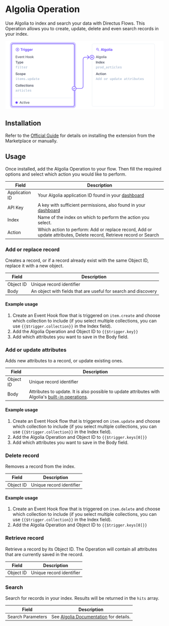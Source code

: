 # Algolia Operation

Use Algolia to index and search your data with Directus Flows. This Operation allows you to create, update, delete and even search records in your index. 

![Screenshot of the Algolia Operation in action](https://raw.githubusercontent.com/directus-labs/extensions/main/packages/algolia-operation/docs/screenshot.png)

## Installation

Refer to the [Official Guide](https://docs.directus.io/extensions/installing-extensions.html) for details on installing the extension from the Marketplace or manually.

## Usage

Once installed, add the Algolia Operation to your flow. Then fill the required options and select which action you would like to perform.

| Field   | Description  |
|---------|--------------------|
| Application ID | Your Algolia application ID found in your [dashboard](https://dashboard.algolia.com/account) |
| API Key | A key with sufficient permissions, also found in your [dashboard](https://dashboard.algolia.com/account) |
| Index | Name of the index on which to perform the action you select. |
| Action | Which action to perform: Add or replace record, Add or update attributes, Delete record, Retrieve record or Search |

### Add or replace record

Creates a record, or if a record already exist with the same Object ID, replace it with a new object.

| Field   | Description  |
|---------|--------------------|
| Object ID | Unique record identifier |
| Body | An object with fields that are useful for search and discovery |

#### Example usage

1. Create an Event Hook flow that is triggered on `item.create` and choose which collection to include (if you select multiple collections, you can use `{{$trigger.collection}}` in the Index field).
2. Add the Algolia Operation and Object ID to `{{$trigger.key}}`
3. Add which attributes you want to save in the Body field.

### Add or update attributes

Adds new attributes to a record, or update existing ones.

| Field   | Description  |
|---------|--------------------|
| Object ID | Unique record identifier |
| Body | Attributes to update. It is also possible to update attributes with Algolia's [built-in operations](https://www.algolia.com/doc/rest-api/search/#tag/Records/operation/partialUpdateObject). |

#### Example usage

1. Create an Event Hook flow that is triggered on `item.update` and choose which collection to include (if you select multiple collections, you can use `{{$trigger.collection}}` in the Index field).
2. Add the Algolia Operation and Object ID to `{{$trigger.keys[0]}}`
3. Add which attributes you want to save in the Body field.

### Delete record

Removes a record from the index.

| Field   | Description  |
|---------|--------------------|
| Object ID | Unique record identifier |

#### Example usage

1. Create an Event Hook flow that is triggered on `item.delete` and choose which collection to include (if you select multiple collections, you can use `{{$trigger.collection}}` in the Index field).
2. Add the Algolia Operation and Object ID to `{{$trigger.keys[0]}}`

### Retrieve record

Retrieve a record by its Object ID. The Operation will contain all attributes that are currently saved in the record.

| Field   | Description  |
|---------|--------------------|
| Object ID | Unique record identifier |

### Search

Search for records in your index. Results will be returned in the `hits` array.

| Field   | Description  |
|---------|--------------------|
| Search Parameters | See [Algolia Documentation](https://www.algolia.com/doc/rest-api/search/#tag/Search) for details. |